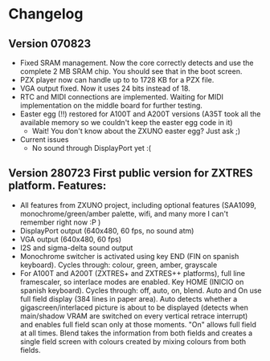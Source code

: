 # Changelog

## Version 070823

-   Fixed SRAM management. Now the core correctly detects and use the complete 2 MB SRAM chip. You should see that in the boot screen.
-   PZX player now can handle up to to 1728 KB for a PZX file.
-   VGA output fixed. Now it uses 24 bits instead of 18.
-   RTC and MIDI connections are implemented. Waiting for MIDI implementation on the middle board for further testing.
-   Easter egg (!!) restored for A100T and A200T versions (A35T took all the available memory so we couldn't keep the easter egg code in it)
    -   Wait! You don't know about the ZXUNO easter egg? Just ask ;)
-   Current issues
    -   No sound through DisplayPort yet :(

## Version 280723 First public version for ZXTRES platform. Features:

-   All features from ZXUNO project, including optional features (SAA1099, monochrome/green/amber palette, wifi, and many more I can't remember right now :P )
-   DisplayPort output (640x480, 60 fps, no sound atm)
-   VGA output (640x480, 60 fps)
-   I2S and sigma-delta sound output
-   Monochrome switcher is activated using key END (FIN on spanish keyboard). Cycles through: colour, green, amber, grayscale
-   For A100T and A200T (ZXTRES+ and ZXTRES++ platforms), full line framescaler, so interlace modes are enabled. Key HOME (INICIO on spanish keyboard). Cycles through: off, auto, on, blend. Auto and On use full field display (384 lines in paper area). Auto detects whether a gigascreen/interlaced picture is about to be displayed (detects when main/shadow VRAM are switched on every vertical retrace interrupt) and enables full field scan only at those moments. "On" allows full field at all times. Blend takes the information from both fields and creates a single field screen with colours created by mixing colours from both fields.
